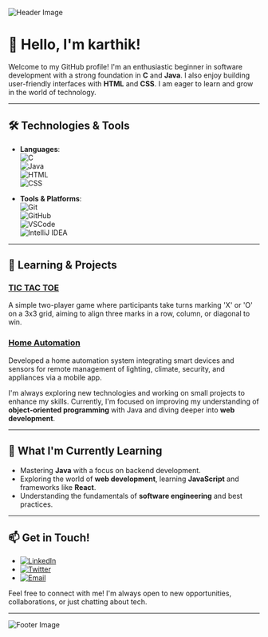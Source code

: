 <!-- Header Image -->
![Header Image](https://res.cloudinary.com/practicaldev/image/fetch/s--xG1gcsyJ--/c_imagga_scale,f_auto,fl_progressive,h_420,q_auto,w_1000/https://thepracticaldev.s3.amazonaws.com/i/h68x0up43hmknl5tjcww.jpg)

# 👋 Hello, I'm karthik!

Welcome to my GitHub profile! I'm an enthusiastic beginner in software development with a strong foundation in **C** and **Java**. I also enjoy building user-friendly interfaces with **HTML** and **CSS**. I am eager to learn and grow in the world of technology.

---

## 🛠️ Technologies & Tools

- **Languages**:  
  ![C](https://img.shields.io/badge/-C-A8B9CC?style=flat&logo=c&logoColor=white)  
  ![Java](https://img.shields.io/badge/-Java-007396?style=flat&logo=java&logoColor=white)  
  ![HTML](https://img.shields.io/badge/-HTML5-E34F26?style=flat&logo=html5&logoColor=white)  
  ![CSS](https://img.shields.io/badge/-CSS3-1572B6?style=flat&logo=css3&logoColor=white)

- **Tools & Platforms**:  
  ![Git](https://img.shields.io/badge/-Git-F05032?style=flat&logo=git&logoColor=white)  
  ![GitHub](https://img.shields.io/badge/-GitHub-181717?style=flat&logo=github&logoColor=white)  
  ![VSCode](https://img.shields.io/badge/-Visual_Studio_Code-007ACC?style=flat&logo=visual-studio-code&logoColor=white)  
  ![IntelliJ IDEA](https://img.shields.io/badge/-IntelliJ_IDEA-000000?style=flat&logo=intellij-idea&logoColor=white)

---

## 🌱 Learning & Projects

### [TIC TAC TOE](https://github.com/your-username/project-1)
A simple two-player game where participants take turns marking 'X' or 'O' on a 3x3 grid, aiming to align three marks in a row, column, or diagonal to win.

### [Home Automation](https://github.com/your-username/project-2)
Developed a home automation system integrating smart devices and sensors for remote management of lighting, climate, security, and appliances via a mobile app.

I'm always exploring new technologies and working on small projects to enhance my skills. Currently, I'm focused on improving my understanding of **object-oriented programming** with Java and diving deeper into **web development**.

---

## 🚀 What I'm Currently Learning

- Mastering **Java** with a focus on backend development.
- Exploring the world of **web development**, learning **JavaScript** and frameworks like **React**.
- Understanding the fundamentals of **software engineering** and best practices.

---

## 📫 Get in Touch!

- [![LinkedIn](https://img.shields.io/badge/-LinkedIn-0A66C2?style=flat&logo=linkedin&logoColor=white)](https://www.linkedin.com/in/your-linkedin/)
- [![Twitter](https://img.shields.io/badge/-Twitter-1DA1F2?style=flat&logo=twitter&logoColor=white)](https://twitter.com/your-twitter/)
- [![Email](https://img.shields.io/badge/-Email-D14836?style=flat&logo=gmail&logoColor=white)](mailto:your-email@gmail.com)

Feel free to connect with me! I'm always open to new opportunities, collaborations, or just chatting about tech.

---

<!-- Footer Image -->
![Footer Image](https://thumbs.dreamstime.com/b/thank-you-message-person-using-laptop-computer-thank-you-message-person-using-laptop-computer-165172636.jpg)
